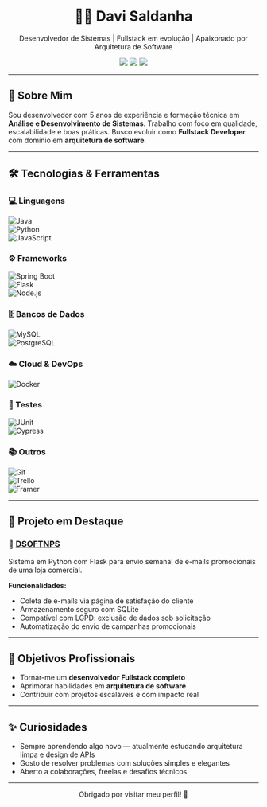 <h1 align="center">👨‍💻 Davi Saldanha</h1>
<p align="center">
Desenvolvedor de Sistemas | Fullstack em evolução | Apaixonado por Arquitetura de Software
</p>

<p align="center">
  <a href="https://github.com/davisaldanha"><img src="https://img.shields.io/github/followers/davisaldanha?style=social"></a>
  <a href="https://linkedin.com/in/davi-saldanha-20"><img src="https://img.shields.io/badge/LinkedIn-blue?logo=linkedin&style=flat"></a>
  <a href="mailto:davisaldanha.ti@email.com"><img src="https://img.shields.io/badge/Email-davisaldanha@email.com-red?logo=gmail&style=flat"></a>
</p>

---

## 🚀 Sobre Mim

Sou desenvolvedor com 5 anos de experiência e formação técnica em **Análise e Desenvolvimento de Sistemas**. Trabalho com foco em qualidade, escalabilidade e boas práticas. Busco evoluir como **Fullstack Developer** com domínio em **arquitetura de software**.

---

## 🛠️ Tecnologias & Ferramentas

### 💻 Linguagens
![Java](https://img.shields.io/badge/Java-007396?style=flat&logo=java)  
![Python](https://img.shields.io/badge/Python-3776AB?style=flat&logo=python)  
![JavaScript](https://img.shields.io/badge/JavaScript-F7DF1E?style=flat&logo=javascript)

### ⚙️ Frameworks
![Spring Boot](https://img.shields.io/badge/Spring_Boot-6DB33F?style=flat&logo=springboot)  
![Flask](https://img.shields.io/badge/Flask-000000?style=flat&logo=flask)  
![Node.js](https://img.shields.io/badge/Node.js-339933?style=flat&logo=node.js)

### 🗄️ Bancos de Dados
![MySQL](https://img.shields.io/badge/MySQL-4479A1?style=flat&logo=mysql)  
![PostgreSQL](https://img.shields.io/badge/PostgreSQL-336791?style=flat&logo=postgresql)

### ☁️ Cloud & DevOps
![Docker](https://img.shields.io/badge/Docker-2496ED?style=flat&logo=docker)

### 🧪 Testes
![JUnit](https://img.shields.io/badge/JUnit-25A162?style=flat&logo=junit5)  
![Cypress](https://img.shields.io/badge/Cypress-17202C?style=flat&logo=cypress)

### 📚 Outros
![Git](https://img.shields.io/badge/Git-F05032?style=flat&logo=git)  
![Trello](https://img.shields.io/badge/Trello-0052CC?style=flat&logo=trello)  
![Framer](https://img.shields.io/badge/Framer-000000?style=flat&logo=framer)

---

## 🌟 Projeto em Destaque

### 🔗 [DSOFTNPS](https://github.com/davisaldanha/dsoftnps)
Sistema em Python com Flask para envio semanal de e-mails promocionais de uma loja comercial.

**Funcionalidades:**
- Coleta de e-mails via página de satisfação do cliente
- Armazenamento seguro com SQLite
- Compatível com LGPD: exclusão de dados sob solicitação
- Automatização do envio de campanhas promocionais

---

## 🎯 Objetivos Profissionais

- Tornar-me um **desenvolvedor Fullstack completo**
- Aprimorar habilidades em **arquitetura de software**
- Contribuir com projetos escaláveis e com impacto real

---

## ✨ Curiosidades

- Sempre aprendendo algo novo — atualmente estudando arquitetura limpa e design de APIs  
- Gosto de resolver problemas com soluções simples e elegantes  
- Aberto a colaborações, freelas e desafios técnicos

---

<p align="center">
  Obrigado por visitar meu perfil! 🚀  
</p>
